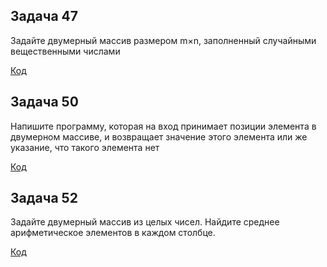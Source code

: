 ## Задача 47

Задайте двумерный массив размером m×n, заполненный случайными вещественными числами

[Код](Task47/Program.cs)

## Задача 50

Напишите программу, которая на вход принимает позиции элемента в двумерном массиве, и возвращает значение этого элемента или же указание, что такого элемента нет

[Код](Task50/Program.cs)

## Задача 52

Задайте двумерный массив из целых чисел. Найдите среднее арифметическое элементов в каждом столбце.

[Код](Task52/Program.cs)